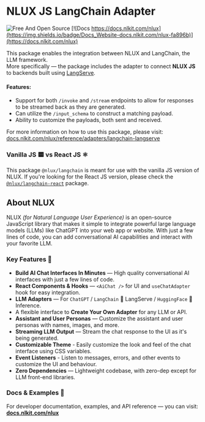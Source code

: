 # NLUX JS LangChain Adapter

![Free And Open Source](https://img.shields.io/badge/Free%20%26%20Open%20Source-1ccb61)
[![Docs https://docs.nlkit.com/nlux](https://img.shields.io/badge/Docs_Website-docs.nlkit.com/nlux-fa896b)](https://docs.nlkit.com/nlux)

This package enables the integration between NLUX and LangChain, the LLM framework.  
More specifically ― the package includes the adapter to connect **NLUX JS** to backends built
using [LangServe](https://python.langchain.com/docs/langserve).

#### Features:

* Support for both `/invoke` and `/stream` endpoints to allow for responses to be streamed back as they are generated.
* Can utilize the `/input_schema` to construct a matching payload.
* Ability to customize the payloads, both sent and received.

For more information on how to use this package, please visit:  
[docs.nlkit.com/nlux/reference/adapters/langchain-langserve](https://docs.nlkit.com/nlux/reference/adapters/langchain-langserve)

### Vanilla JS 🟨 vs React JS ⚛️

This package `@nlux/langchain` is meant for use with the vanilla JS version of NLUX.
If you're looking for the React JS version, please check
the [`@nlux/langchain-react`](https://www.npmjs.com/package/@nlux/langchain-react) package.

## About NLUX

NLUX _(for Natural Language User Experience)_ is an open-source JavaScript library that makes it simple to integrate
powerful large language models (LLMs) like ChatGPT into your web app or website. With just a few lines of code, you
can add conversational AI capabilities and interact with your favorite LLM.

### Key Features 🌟

* **Build AI Chat Interfaces In Minutes** ― High quality conversational AI interfaces with just a few lines of code.
* **React Components & Hooks** ― `<AiChat />` for UI and `useChatAdapter` hook for easy integration.
* **LLM Adapters** ― For `ChatGPT` / `LangChain` 🦜 LangServe / `HuggingFace` 🤗 Inference.
* A flexible interface to **Create Your Own Adapter** for any LLM or API.
* **Assistant and User Personas** ― Customize the assistant and user personas with names, images, and more.
* **Streaming LLM Output** ― Stream the chat response to the UI as it's being generated.
* **Customizable Theme** - Easily customize the look and feel of the chat interface using CSS variables.
* **Event Listeners** - Listen to messages, errors, and other events to customize the UI and behaviour.
* **Zero Dependencies** ― Lightweight codebase, with zero-dep except for LLM front-end libraries.

### Docs & Examples 📖

For developer documentation, examples, and API reference ― you can visit: **[docs.nlkit.com/nlux](https://docs.nlkit.com/nlux)**
